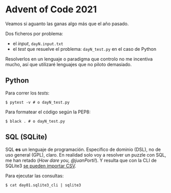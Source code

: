 Advent of Code 2021
===

Veamos si aguanto las ganas algo más que el año pasado.

Dos ficheros por problema:
- el _input_, `dayN.input.txt`
- el _test_ que resuelve el problema: `dayN_test.py` en el caso de Python

Resolverlos en un lenguaje o paradigma que controlo no me incentiva mucho, así que utilizaré lenguajes que no piloto demasiado.


Python
---

Para correr los _tests_:

    $ pytest -v # o dayN_test.py

Para formatear el código según la PEP8:

    $ black . # o dayN_test.py


SQL (SQLite)
---

SQL **es** un lenguaje de programación. Específico de dominio (DSL), no de uso general (GPL), claro. En realidad solo voy a resolver un puzzle con SQL, me han retado (_How dare you, @juanPorti!_). Y resulta que con la CLI de SQLite3 [se pueden importar CSV](https://www.sqlite.org/cli.html#importing_csv_files).

Para ejecutar las consultas:

    $ cat day01.sqlite3_cli | sqlite3
